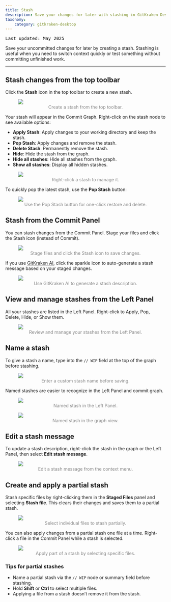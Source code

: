 ```yaml
---
title: Stash
description: Save your changes for later with stashing in GitKraken Desktop.
taxonomy:
    category: gitkraken-desktop
---
```

<kbd>Last updated: May 2025</kbd>

Save your uncommitted changes for later by creating a stash. Stashing is useful when you need to switch context quickly or test something without committing unfinished work.

***

<a name="stashing-files"></a>

## Stash changes from the top toolbar

Click the **Stash** icon in the top toolbar to create a new stash.

<figure>
  <img src='/wp-content/uploads/stash.png' srcset='/wp-content/uploads/stash@2x.png' class="help-center-img img-bordered">
  <figcaption style="text-align:center; color:#888">Create a stash from the top toolbar.</figcaption>
</figure>

Your stash will appear in the Commit Graph. Right-click on the stash node to see available options:

* **Apply Stash**: Apply changes to your working directory and keep the stash.
* **Pop Stash**: Apply changes and remove the stash.
* **Delete Stash**: Permanently remove the stash.
* **Hide**: Hide the stash from the graph.
* **Hide all stashes**: Hide all stashes from the graph.
* **Show all stashes**: Display all hidden stashes.

<figure>
  <img src='/wp-content/uploads/stash-options.png' srcset='/wp-content/uploads/stash-options@2x.png' class="help-center-img img-bordered">
  <figcaption style="text-align:center; color:#888">Right-click a stash to manage it.</figcaption>
</figure>

To quickly pop the latest stash, use the **Pop Stash** button:

<figure>
  <img src='/wp-content/uploads/pop-stash.png' srcset='/wp-content/uploads/pop-stash@2x.png' class="help-center-img img-bordered">
  <figcaption style="text-align:center; color:#888">Use the Pop Stash button for one-click restore and delete.</figcaption>
</figure>

<a name="stashing-from-the-left-panel"></a>

## Stash from the Commit Panel

You can stash changes from the Commit Panel. Stage your files and click the Stash icon (instead of Commit).

<figure>
  <img src='/wp-content/uploads/stash-commit-panel-2025.png' class="help-center-img img-bordered">
  <figcaption style="text-align:center; color:#888">Stage files and click the Stash icon to save changes.</figcaption>
</figure>

If you use [GitKraken AI](/gitkraken-desktop/gkd-gitkraken-ai/), click the sparkle icon to auto-generate a stash message based on your staged changes.

<figure>
  <img src="/wp-content/uploads/stash-ai-message.png" srcset="/wp-content/uploads/stash-ai-message@2x.png" class="help-center-img img-bordered">
  <figcaption style="text-align:center; color:#888">Use GitKraken AI to generate a stash description.</figcaption>
</figure>

## View and manage stashes from the Left Panel

All your stashes are listed in the Left Panel. Right-click to Apply, Pop, Delete, Hide, or Show them.

<figure>
  <img src='/wp-content/uploads/stash-left-2025.png' class="help-center-img img-bordered">
  <figcaption style="text-align:center; color:#888">Review and manage your stashes from the Left Panel.</figcaption>
</figure>

<a name="naming-a-stash"></a>

## Name a stash

To give a stash a name, type into the `// WIP` field at the top of the graph before stashing.

<figure>
  <img src='/wp-content/uploads/custom-stash-wip.png' srcset='/wp-content/uploads/custom-stash-wip@2x.png' class="help-center-img img-bordered">
  <figcaption style="text-align:center; color:#888">Enter a custom stash name before saving.</figcaption>
</figure>

Named stashes are easier to recognize in the Left Panel and commit graph.

<figure>
  <img src='/wp-content/uploads/custom-stash-panel.png' srcset='/wp-content/uploads/custom-stash-panel@2x.png' class="help-center-img img-bordered">
  <figcaption style="text-align:center; color:#888">Named stash in the Left Panel.</figcaption>
</figure>

<figure>
  <img src='/wp-content/uploads/custom-stash-graph.png' srcset='/wp-content/uploads/custom-stash-graph@2x.png' class="help-center-img img-bordered">
  <figcaption style="text-align:center; color:#888">Named stash in the graph view.</figcaption>
</figure>

## Edit a stash message

To update a stash description, right-click the stash in the graph or the Left Panel, then select **Edit stash message**.

<figure>
  <img src="/wp-content/uploads/amend-stash-graph2.png" class="help-center-img img-bordered">
  <figcaption style="text-align:center; color:#888">Edit a stash message from the context menu.</figcaption>
</figure>

## Create and apply a partial stash

Stash specific files by right-clicking them in the **Staged Files** panel and selecting **Stash file**. This clears their changes and saves them to a partial stash.

<figure>
  <img src='/wp-content/uploads/partial-stash.png' class="help-center-img img-bordered">
  <figcaption style="text-align:center; color:#888">Select individual files to stash partially.</figcaption>
</figure>

You can also apply changes from a partial stash one file at a time. Right-click a file in the Commit Panel while a stash is selected.

<figure>
  <img src='/wp-content/uploads/partial-stash-apply.png' class="help-center-img img-bordered">
  <figcaption style="text-align:center; color:#888">Apply part of a stash by selecting specific files.</figcaption>
</figure>

### Tips for partial stashes

* Name a partial stash via the `// WIP` node or summary field before stashing.
* Hold **Shift** or **Ctrl** to select multiple files.
* Applying a file from a stash doesn’t remove it from the stash.

